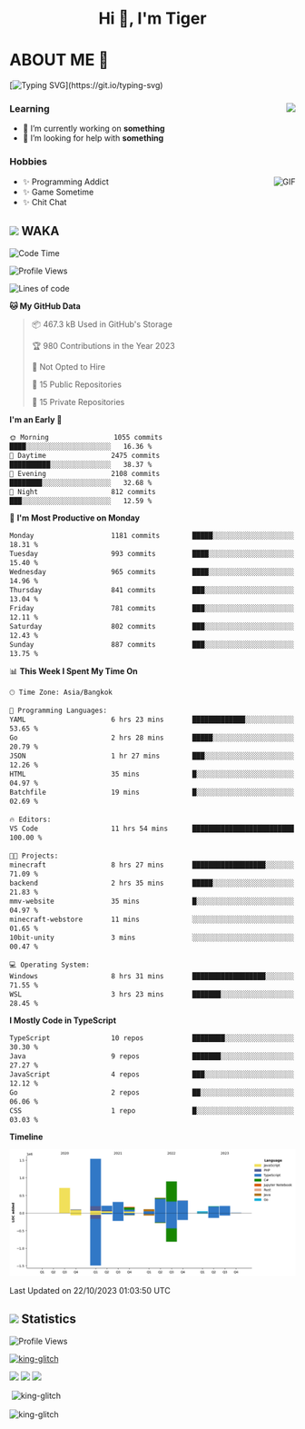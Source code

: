 <h1 align="center">Hi 👋, I'm Tiger</h1>




# ABOUT ME 💬

[![Typing SVG](https://readme-typing-svg.herokuapp.com?color=22F771&vCenter=true&lines=A+perssionate+developer+from+nowhere.)](https://git.io/typing-svg)

<div>
 <img align="right" src="https://spotify-github-profile.vercel.app/api/view?uid=12129734423&cover_image=false&theme=default&bar_color=22d016&bar_color_cover=true" />
 <h3>Learning</h3>
 
 <ul>
  <li>🔭 I’m currently working on <b>something</b></li>
  <li>🤝 I’m looking for help with <b>something</b></li>
 </ul>
 
</div>
<div>
 <h3>Hobbies</h3>
 <img align="right" height="475px"  alt="GIF" src="https://i.pinimg.com/originals/1f/b7/db/1fb7dbee557e5ed509f7517da8a84d58.gif" />
 <ul>
  <li>✨ Programming Addict</li>
  <li>✨ Game Sometime</li>
  <li>✨ Chit Chat</li>
 </ul>
 
</div>



## <img height="40" src="https://raw.githubusercontent.com/innng/innng/master/assets/kyubey.gif"/> WAKA

<!--START_SECTION:waka-->
![Code Time](http://img.shields.io/badge/Code%20Time-1%2C616%20hrs%2010%20mins-blue)

![Profile Views](http://img.shields.io/badge/Profile%20Views-7-blue)

![Lines of code](https://img.shields.io/badge/From%20Hello%20World%20I%27ve%20Written-5.3%20million%20lines%20of%20code-blue)

**🐱 My GitHub Data** 

> 📦 467.3 kB Used in GitHub's Storage 
 > 
> 🏆 980 Contributions in the Year 2023
 > 
> 🚫 Not Opted to Hire
 > 
> 📜 15 Public Repositories 
 > 
> 🔑 15 Private Repositories 
 > 
**I'm an Early 🐤** 

```text
🌞 Morning                1055 commits        ████░░░░░░░░░░░░░░░░░░░░░   16.36 % 
🌆 Daytime                2475 commits        ██████████░░░░░░░░░░░░░░░   38.37 % 
🌃 Evening                2108 commits        ████████░░░░░░░░░░░░░░░░░   32.68 % 
🌙 Night                  812 commits         ███░░░░░░░░░░░░░░░░░░░░░░   12.59 % 
```
📅 **I'm Most Productive on Monday** 

```text
Monday                   1181 commits        █████░░░░░░░░░░░░░░░░░░░░   18.31 % 
Tuesday                  993 commits         ████░░░░░░░░░░░░░░░░░░░░░   15.40 % 
Wednesday                965 commits         ████░░░░░░░░░░░░░░░░░░░░░   14.96 % 
Thursday                 841 commits         ███░░░░░░░░░░░░░░░░░░░░░░   13.04 % 
Friday                   781 commits         ███░░░░░░░░░░░░░░░░░░░░░░   12.11 % 
Saturday                 802 commits         ███░░░░░░░░░░░░░░░░░░░░░░   12.43 % 
Sunday                   887 commits         ███░░░░░░░░░░░░░░░░░░░░░░   13.75 % 
```


📊 **This Week I Spent My Time On** 

```text
🕑︎ Time Zone: Asia/Bangkok

💬 Programming Languages: 
YAML                     6 hrs 23 mins       █████████████░░░░░░░░░░░░   53.65 % 
Go                       2 hrs 28 mins       █████░░░░░░░░░░░░░░░░░░░░   20.79 % 
JSON                     1 hr 27 mins        ███░░░░░░░░░░░░░░░░░░░░░░   12.26 % 
HTML                     35 mins             █░░░░░░░░░░░░░░░░░░░░░░░░   04.97 % 
Batchfile                19 mins             █░░░░░░░░░░░░░░░░░░░░░░░░   02.69 % 

🔥 Editors: 
VS Code                  11 hrs 54 mins      █████████████████████████   100.00 % 

🐱‍💻 Projects: 
minecraft                8 hrs 27 mins       ██████████████████░░░░░░░   71.09 % 
backend                  2 hrs 35 mins       █████░░░░░░░░░░░░░░░░░░░░   21.83 % 
mmv-website              35 mins             █░░░░░░░░░░░░░░░░░░░░░░░░   04.97 % 
minecraft-webstore       11 mins             ░░░░░░░░░░░░░░░░░░░░░░░░░   01.65 % 
10bit-unity              3 mins              ░░░░░░░░░░░░░░░░░░░░░░░░░   00.47 % 

💻 Operating System: 
Windows                  8 hrs 31 mins       ██████████████████░░░░░░░   71.55 % 
WSL                      3 hrs 23 mins       ███████░░░░░░░░░░░░░░░░░░   28.45 % 
```

**I Mostly Code in TypeScript** 

```text
TypeScript               10 repos            ████████░░░░░░░░░░░░░░░░░   30.30 % 
Java                     9 repos             ███████░░░░░░░░░░░░░░░░░░   27.27 % 
JavaScript               4 repos             ███░░░░░░░░░░░░░░░░░░░░░░   12.12 % 
Go                       2 repos             ██░░░░░░░░░░░░░░░░░░░░░░░   06.06 % 
CSS                      1 repo              █░░░░░░░░░░░░░░░░░░░░░░░░   03.03 % 
```



**Timeline**

![Lines of Code chart](https://raw.githubusercontent.com/king-glitch/king-glitch/main/assets/bar_graph.png)


 Last Updated on 22/10/2023 01:03:50 UTC
<!--END_SECTION:waka-->
## <img height="40" src="https://raw.githubusercontent.com/innng/innng/master/assets/kyubey.gif"/> Statistics
![Profile Views](https://komarev.com/ghpvc/?username=king-glitch)  

<p align="left"> 
 <a href="https://github.com/ryo-ma/github-profile-trophy">
  <img src="https://github-profile-trophy.vercel.app/?username=king-glitch&theme=dracula" alt="king-glitch" />
 </a> </p>

![](https://github-profile-summary-cards.vercel.app/api/cards/profile-details?username=king-glitch&theme=dracula)
![](https://github-profile-summary-cards.vercel.app/api/cards/stats?username=king-glitch&theme=dracula) 
![](https://github-profile-summary-cards.vercel.app/api/cards/productive-time?username=king-glitch&theme=dracula)


<p>&nbsp;<img align="center" src="https://github-readme-stats.vercel.app/api?username=king-glitch&theme=dracula" alt="king-glitch" /></p>

<p><img align="center" src="https://github-readme-streak-stats.herokuapp.com/?user=king-glitch&theme=dracula" alt="king-glitch" /></p>
